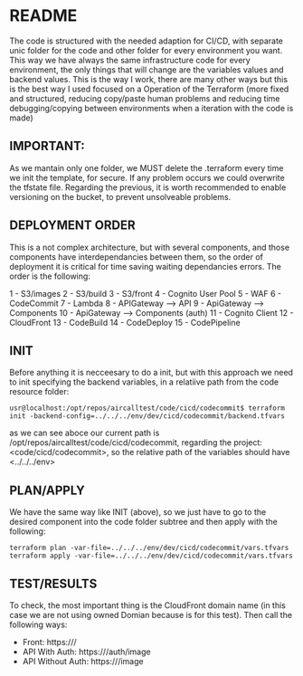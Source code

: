 # README
The code is structured with the needed adaption for CI/CD, with separate unic folder for the code and other folder for every environment you want.
This way we have always the same infrastructure code for every environment, the only things that will change are the variables values and backend values.
This is the way I work, there are many other ways but this is the best way I used focused on a Operation of the Terraform (more fixed and structured, 
reducing copy/paste human problems and reducing time debugging/copying between environments when a iteration with the code is made)


IMPORTANT:
-----------
As we mantain only one folder, we MUST delete the .terraform every time we init the template, for secure. If any problem occurs we could overwrite the tfstate file.
Regarding the previous, it is worth recommended to enable versioning on the bucket, to prevent unsolveable problems.


DEPLOYMENT ORDER
----------------------
This is a not complex architecture, but with several components, and those components have interdependancies between them, so the order of deployment it is critical 
for time saving waiting dependancies errors. The order is the following:


1 - S3/images
2 - S3/build
3 - S3/front
4 - Cognito User Pool
5 - WAF
6 - CodeCommit
7 - Lambda
8 - APIGateway --> API
9 - ApiGateway --> Components
10 - ApiGateway --> Components (auth)
11 - Cognito Client
12 - CloudFront
13 - CodeBuild
14 - CodeDeploy
15 - CodePipeline




INIT
------------------
Before anything it is necceesary to do a init, but with this approach we need to init specifying the backend variables, in a relatiive path from the code resource folder:

    usr@localhost:/opt/repos/aircalltest/code/cicd/codecommit$ terraform init -backend-config=../../../env/dev/cicd/codecommit/backend.tfvars

as we can see aboce our current path is /opt/repos/aircalltest/code/cicd/codecommit, regarding the project: <code/cicd/codecommit>, so the relative path of the variables should have <../../../env>

PLAN/APPLY
------------------
We have the same way like INIT (above), so we just have to go to the desired component into the code folder subtree and then apply with the following:

    terraform plan -var-file=../../../env/dev/cicd/codecommit/vars.tfvars
    terraform apply -var-file=../../../env/dev/cicd/codecommit/vars.tfvars



TEST/RESULTS
------------------
To check, the most important thing is the CloudFront domain name (in this case we are not using owned Domian because is for this test). Then call the following ways:
- Front: https://<cloudfront-url>/
- API With Auth: https://<cloudfront-url>/auth/image
- API Without Auth: https://<cloudfront-url>/image